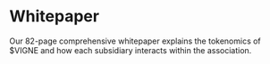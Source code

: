 # Whitepaper
Our 82-page comprehensive whitepaper explains the tokenomics of $VIGNE and how each subsidiary interacts within the association.
